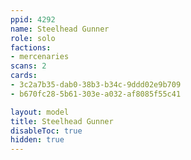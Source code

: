```yaml
---
ppid: 4292
name: Steelhead Gunner
role: solo
factions:
- mercenaries
scans: 2
cards:
- 3c2a7b35-dab0-38b3-b34c-9ddd02e9b709
- b670fc28-5b61-303e-a032-af8085f55c41

layout: model
title: Steelhead Gunner
disableToc: true
hidden: true
---
```

